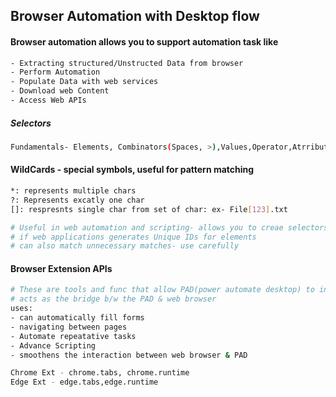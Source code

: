 ## Browser Automation with Desktop flow

#### Browser automation allows you to support automation task like

```sh
- Extracting structured/Unstructed Data from browser
- Perform Automation
- Populate Data with web services
- Download web Content
- Access Web APIs

```

##### Selectors 
```sh
Fundamentals- Elements, Combinators(Spaces, >),Values,Operator,Atrributes
```
#### WildCards - special symbols, useful for pattern matching
```sh
*: represents multiple chars
?: Represents excatly one char
[]: respresnts single char from set of char: ex- File[123].txt

# Useful in web automation and scripting- allows you to creae selectors that adapts changing web content
# if web applications generates Unique IDs for elements
# can also match unnecessary matches- use carefully
```

#### Browser Extension APIs

```sh
# These are tools and func that allow PAD(power automate desktop) to intract with Web
# acts as the bridge b/w the PAD & web browser
uses: 
- can automatically fill forms
- navigating between pages
- Automate repeatative tasks
- Advance Scripting
- smoothens the interaction between web browser & PAD

Chrome Ext - chrome.tabs, chrome.runtime
Edge Ext - edge.tabs,edge.runtime
```

